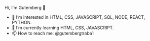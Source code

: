 Hi, I’m Gutemberg 👋

- 👀 I’m interested in HTML, CSS, JAVASCRIPT, SQL, NODE, REACT, PYTHON.
- 🌱 I’m currently learning HTML, CSS, JAVASCRIPT.
- 📫 How to reach me: @gutembergtraba1
